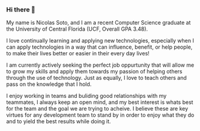 ### Hi there 👋

<!--
**nicolaslsoto/nicolaslsoto** is a ✨ _special_ ✨ repository because its `README.md` (this file) appears on your GitHub profile.

Here are some ideas to get you started:

- 🔭 I’m currently working on ...
- 🌱 I’m currently learning ...
- 👯 I’m looking to collaborate on ...
- 🤔 I’m looking for help with ...
- 💬 Ask me about ...
- 📫 How to reach me: ...
- 😄 Pronouns: ...
- ⚡ Fun fact: ...
-->

My name is Nicolas Soto, and I am a recent Computer Science graduate at the University of Central Florida (UCF, Overall GPA 3.48).

I love continually learning and applying new technologies, especially when I can apply technologies in a way
that can influence, benefit, or help people, to make their lives better or easier in their every day lives!

I am currently actively seeking the perfect job oppurtunity that will allow me to grow my skills and apply them
towards my passion of helping others through the use of technology. Just as equally, I love to teach others and pass
on the knowledge that I hold.

I enjoy working in teams and buliding good relationships with my teammates, I always keep an open mind, and my best interest
is whats best for the team and the goal we are trying to acheive. I believe these are key virtues for any development team
to stand by in order to enjoy what they do and to yield the best results while doing it.


